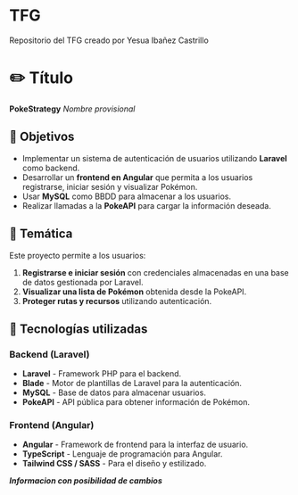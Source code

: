 # TFG
Repositorio del TFG creado por Yesua Ibañez Castrillo

# ✏️ Título
**PokeStrategy** 
*Nombre provisional*

## 🔎 Objetivos  
- Implementar un sistema de autenticación de usuarios utilizando **Laravel** como backend.  
- Desarrollar un **frontend en Angular** que permita a los usuarios registrarse, iniciar sesión y visualizar Pokémon.  
- Usar **MySQL** como BBDD para almacenar a los usuarios.  
- Realizar llamadas a la **PokeAPI** para cargar la información deseada.  

## 📝 Temática  
Este proyecto permite a los usuarios:  
1. **Registrarse e iniciar sesión** con credenciales almacenadas en una base de datos gestionada por Laravel.  
2. **Visualizar una lista de Pokémon** obtenida desde la PokeAPI.  
3. **Proteger rutas y recursos** utilizando autenticación. 

## 🔨 Tecnologías utilizadas  
### **Backend (Laravel)**
- **Laravel** - Framework PHP para el backend.  
- **Blade** - Motor de plantillas de Laravel para la autenticación.  
- **MySQL** - Base de datos para almacenar usuarios.  
- **PokeAPI** - API pública para obtener información de Pokémon.  

### **Frontend (Angular)**
- **Angular** - Framework de frontend para la interfaz de usuario.  
- **TypeScript** - Lenguaje de programación para Angular.  
- **Tailwind CSS / SASS** - Para el diseño y estilizado.  


***Informacion con posibilidad de cambios***

